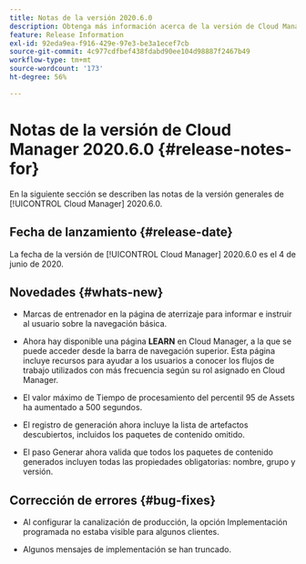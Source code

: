 ```yaml
---
title: Notas de la versión 2020.6.0
description: Obtenga más información acerca de la versión de Cloud Manager 2020.6.0
feature: Release Information
exl-id: 92eda9ea-f916-429e-97e3-be3a1ecef7cb
source-git-commit: 4c977cdfbef438fdabd90ee104d98887f2467b49
workflow-type: tm+mt
source-wordcount: '173'
ht-degree: 56%

---
```


# Notas de la versión de Cloud Manager 2020.6.0 {#release-notes-for}

En la siguiente sección se describen las notas de la versión generales de [!UICONTROL Cloud Manager] 2020.6.0.

## Fecha de lanzamiento {#release-date}

La fecha de la versión de [!UICONTROL Cloud Manager] 2020.6.0 es el 4 de junio de 2020.

## Novedades {#whats-new}

* Marcas de entrenador en la página de aterrizaje para informar e instruir al usuario sobre la navegación básica.

* Ahora hay disponible una página **LEARN** en Cloud Manager, a la que se puede acceder desde la barra de navegación superior. Esta página incluye recursos para ayudar a los usuarios a conocer los flujos de trabajo utilizados con más frecuencia según su rol asignado en Cloud Manager.

* El valor máximo de Tiempo de procesamiento del percentil 95 de Assets ha aumentado a 500 segundos.

* El registro de generación ahora incluye la lista de artefactos descubiertos, incluidos los paquetes de contenido omitido.

* El paso Generar ahora valida que todos los paquetes de contenido generados incluyen todas las propiedades obligatorias: nombre, grupo y versión.

## Corrección de errores {#bug-fixes}

* Al configurar la canalización de producción, la opción Implementación programada no estaba visible para algunos clientes.

* Algunos mensajes de implementación se han truncado.
